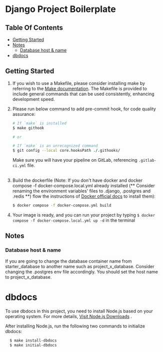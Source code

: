 # Django Project Boilerplate

## Table Of Contents

- [Getting Started](#getting-started)
- [Notes](#notes)
    - [Database host & name](#database-host--name)
- [dbdocs](#dbdocs)


## Getting Started
  1. If you wish to use a Makefile, please consider installing make by referring to the [Make documentation](https://www.gnu.org/software/make/).
  The Makefile is provided to include general commands that can be used consistently, enhancing development speed.

  2. Please run below command to add pre-commit hook, for code quality assurance:
      ```bash
      # If `make` is installed
      $ make githook

      # or

      # If `make` is an unrecognized command
      $ git config --local core.hooksPath ./.githooks/
      ```
     Make sure you will have your pipeline on GitLab, referencing `.gitlab-ci.yml` file.<br><br>


1. Build the dockerfile (Note: If you don't have docker and docker compose -f docker-compose.local.yml already
   installed (** Consider renaming the environment variables' files to .django, .postgres and .redis **)
   flow the instructions of [Docker official docs](https://docs.docker.com/compose/install/) to install them):

    ```bash
    $ docker compose -f docker-compose.yml build
    ```
2. Your image is ready, and you can run your project by typing `$ docker compose -f docker-compose.local.yml up -d` in
   the terminal

## Notes

### Database host & name

If you are going to change the database container name from starter_database to another name such as project_x_database.
Consider changing the .postgres env file accordingly.
You should set the host name
to project_x_database.


# dbdocs
To use dbdocs in this project, you need to install Node.js based on your operating system.
For more details, [Visit Node.js Downloads](https://nodejs.org/en/download) .

After installing Node.js, run the following two commands to initialize dbdocs:

```bash
  $ make install-dbdocs
  $ make initial-dbdocs
```

